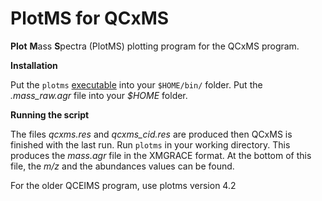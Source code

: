 # PlotMS for QCxMS

**Plot** **M**ass **S**pectra (PlotMS) plotting program for the QCxMS program. 

**Installation**

Put the `plotms` [executable](https://github.com/qcxms/PlotMS/releases) into your `$HOME/bin/` folder. 
Put the *.mass_raw.agr* file into your *$HOME* folder. 

**Running the script**

The files *qcxms.res* and *qcxms_cid.res* are produced then QCxMS is finished with the last run. Run `plotms` in your working directory. This produces the *mass.agr* file in the XMGRACE format. At the bottom of this file, the *m/z* and the abundances values can be found. 

For the older QCEIMS program, use plotms version 4.2


